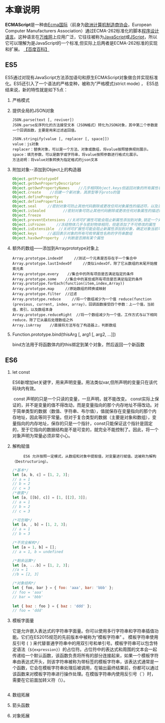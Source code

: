 # 本章说明

 **ECMAScript**是一种由[Ecma国际](https://baike.baidu.com/item/Ecma国际)（前身为[欧洲计算机制造商协会](https://baike.baidu.com/item/欧洲计算机制造商协会/2052072)，European Computer Manufacturers Association）通过ECMA-262标准化的脚本[程序设计语言](https://baike.baidu.com/item/程序设计语言)。这种语言在[万维网](https://baike.baidu.com/item/万维网)上应用广泛，它往往被称为[JavaScript](https://baike.baidu.com/item/JavaScript)或[JScript](https://baike.baidu.com/item/JScript)，所以它可以理解为是JavaScript的一个标准,但实际上后两者是ECMA-262标准的实现和扩展。 [【百度百科】](https://baike.baidu.com/item/ECMAScript/1889420?fr=aladdin)

## ES5

 ES5通过对现有JavaScript方法添加语句和原生ECMAScript对象做合并实现标准化。ES5还引入了一个语法的严格变种，被称为”严格模式(strict mode) ， ES5总结来说，新的特性就是如下5点： 

1. 严格模式

2. 提供全局的JSON对象

   ```
   JSON.parse(text [, reviver])
   JSON.parse反序列化的方法接受文本（JSON格式）转化为JSON对象，其中第二个参数是一个回调函数，主要是用来过滤返回值。
   
   JSON.stringify(value [, replacer [, space]])
   value：js对象
   replacer：替换对象，可以是一个方法、对象或数组，将value按照替换规则展示。
   space：填充参数，可以是数字或字符串，将value按照参数进行格式化展示。
   方法说明：将value对象转换为指定格式的json文本
   ```

   

3. 附加对象--添加到Object上的构造器

   ```javascript
   Object.getPrototypeOf
   Object.getOwnPropertyDescriptor
   Object.getOwnPropertyNames    //几乎相同Object.keys但返回对象的所有属性名称（不只是可枚举的）
   Object.create    //创建一个新对象，其原型等于proto的值
   Object.defineProperty
   Object.defineProperties
   Object.seal     //密封对象可防止其他代码删除或更改任何对象属性的描述符，以及添加新属性
   Object.isSealed        //密封对象可防止其他代码删除或更改任何对象属性的描述符，以及添加新属性
   Object.freeze
   Object.preventExtensions //关闭可扩展性可能会阻止新属性添加到对象,锁定一个对象，防止属性增加。返回对象
   Object.isFrozen     //冻结物体几乎与密封物体相同，但是添加了不可修改的属性
   Object.isExtensible  //关闭可扩展性可能会阻止新属性添加到对象，确定对象当前可扩展性的一种方法，返回bool
   Object.keys     //返回表示对象的所有可枚举属性名称的字符串数组
   Object.hasOwnProperty  //判断是否拥有某个属性
   ```

4. 额外的数组——添加到Arrayprototype对象上

   ```
   Array.prototype.indexOf     //测试一个元素是否存在于一个集合中 Array.prototype.lastIndexOf     //类似indexOf，除了它从数组的末尾开始搜索元素
   Array.prototype.every    //集合中的所有项目是否满足指定的条件
   Array.prototype.some    //集合中的某些或所有项目是否满足指定的条件
   Array.prototype.forEach(function(item,index,Array)) 
   Array.prototype.map     //原始数组的转换或映射
   Array.prototype.filter  //过滤
   Array.prototype.reduce     //将一个数组减少为一个值 reduce(function (previous, current, index, array)，回调函数接受四个参数：上一个值，当前值，索引，以及数组本身
   Array.prototype.reduceRight  //将一个数组减少为一个值，工作方式与以下相同reduce，除了它从最后处理数组之外
   Array.isArray    //直接将方法写在了构造器上，判断数组
   ```

5.  Function.prototype.bind(thisArg [, arg1 [, arg2, …]])

    bind方法用于将函数体内的this绑定到某个对象，然后返回一个新函数 

## ES6

1. let const

   ​		ES6新增加let关键字，用来声明变量。用法类似var,但所声明的变量只在该代码块内有效。

   ​		const 声明的只是一个只读的变量，一旦声明，就不能改变。 const实际上保证的，并不是变量的值不得改动，而是变量指向的那个内存地址不得改动。对于简单类型的数据（数值、字符串、布尔值），值就保存在变量指向的那个内存地址，因此等同于常量。但对于复合类型的数据（主要是对象和数组），变量指向的内存地址，保存的只是一个指针，const只能保证这个指针是固定的，至于它指向的数据结构是不是可变的，就完全不能控制了。因此，将一个对象声明为常量必须非常小心。 

2. 解构赋值

    		ES6 允许按照一定模式，从数组和对象中提取值，对变量进行赋值，这被称为解构（Destructuring）。

   ```javascript
   /*基本*/
   let [a, b, c] = [1, 2, 3];
   // a = 1
   // b = 2
   // c = 3
   /*嵌套*/
   let [a, [[b], c]] = [1, [[2], 3]];
   // a = 1
   // b = 2
   // c = 3
   
   /*可忽略*/
   let [a, , b] = [1, 2, 3];
   // a = 1
   // b = 3
   
   /*不完全解构*/
   let [a = 1, b] = []; 
   // a = 1, b = undefined
   
   /*剩余运算*/
   let [a, ...b] = [1, 2, 3];
   //a = 1
   //b = [2, 3]
   
   /*对象结构*/
   let { foo, bar } = { foo: 'aaa', bar: 'bbb' };
   // foo = 'aaa'
   // bar = 'bbb'
    
   let { baz : foo } = { baz : 'ddd' };
   // foo = 'ddd'
   ```

   

3. 模板字面量 

   ​		它是允许嵌入表达式的字符串字面量。你可以使用多行字符串和字符串插值功能。它们在ES2015规范的先前版本中被称为“模板字符串” 。 模板字符串使用反引号 (` `) 来代替普通字符串中的用双引号和单引号。模板字符串可以包含特定语法（`${expression}`）的占位符。占位符中的表达式和周围的文本会一起传递给一个默认函数，该函数负责将所有的部分连接起来，如果一个模板字符串由表达式开头，则该字符串被称为带标签的模板字符串，该表达式通常是一个函数，它会在模板字符串处理后被调用，在输出最终结果前，你都可以通过该函数来对模板字符串进行操作处理。在模版字符串内使用反引号（`）时，需要在它前面加转义符（\）。 

   ```javascript
   
   ```

   

4. 数组拓展

5. 箭头函数

6. 对象拓展